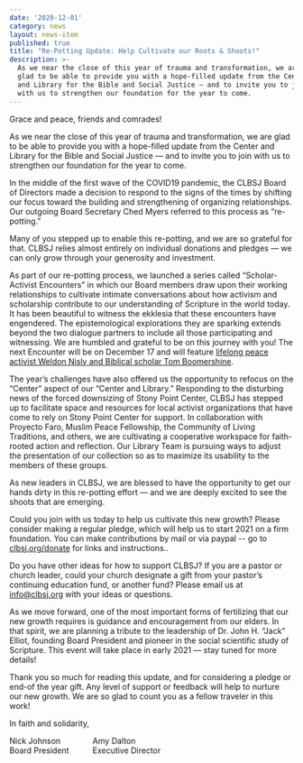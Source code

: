 ```yaml
---
date: '2020-12-01'
category: news
layout: news-item
published: true
title: "Re-Potting Update: Help Cultivate our Roots & Shoots!"
description: >-
  As we near the close of this year of trauma and transformation, we are
  glad to be able to provide you with a hope-filled update from the Center
  and Library for the Bible and Social Justice — and to invite you to join
  with us to strengthen our foundation for the year to come.
---
```

Grace and peace, friends and comrades!

As we near the close of this year of trauma and transformation, we are
glad to be able to provide you with a hope-filled update from the Center
and Library for the Bible and Social Justice — and to invite you to join
with us to strengthen our foundation for the year to come.

In the middle of the first wave of the COVID19 pandemic, the CLBSJ Board
of Directors made a decision to respond to the signs of the times by
shifting our focus toward the building and strengthening of organizing
relationships. Our outgoing Board Secretary Ched Myers referred to this
process as “re-potting.”

Many of you stepped up to enable this re-potting, and we are so
grateful for that. CLBSJ relies almost entirely on individual donations
and pledges — we can only grow through your generosity and investment.

As part of our re-potting process, we launched a series called
“Scholar-Activist Encounters” in which our Board members draw upon their
working relationships to cultivate intimate conversations about how
activism and scholarship contribute to our understanding of Scripture in
the world today. It has been beautiful to witness the ekklesia that
these encounters have engendered. The epistemological explorations they
are sparking extends beyond the two dialogue partners to include all
those participating and witnessing. We are humbled and grateful to be on
this journey with you! The next Encounter will be on December 17 and
will feature [lifelong peace activist Weldon Nisly and Biblical scholar
Tom Boomershine](https://clbsj.org/events/2020/12/17/scholar-activist-encounter-weldon-nisley-and-tom-boomershine/).

The year’s challenges have also offered us the opportunity to refocus on
the “Center” aspect of our “Center and Library.” Responding to the
disturbing news of the forced downsizing of Stony Point Center, CLBSJ
has stepped up to facilitate space and resources for local activist
organizations that have come to rely on Stony Point Center for support.
In collaboration with Proyecto Faro, Muslim Peace Fellowship, the
Community of Living Traditions, and others, we are cultivating a
cooperative workspace for faith-rooted action and reflection. Our
Library Team is pursuing ways to adjust the presentation of our
collection so as to maximize its usability to the members of these groups.

As new leaders in CLBSJ, we are blessed to have the opportunity to get
our hands dirty in this re-potting effort — and we are deeply excited to
see the shoots that are emerging.

Could you join with us today to help us cultivate this new growth?
Please consider making a regular pledge, which will help us to start
2021 on a firm foundation. You can make contributions by mail or via paypal -- go to
 [clbsj.org/donate](https://clbsj.org/donate) for links and instructions..

Do you have other ideas for how to support CLBSJ? If you are a pastor or
church leader, could your church designate a gift from your pastor’s
continuing education fund, or another fund? Please email us at
[info@clbsj.org](mailto:info@clbsj.org) with your ideas or questions.

As we move forward, one of the most important forms of fertilizing that
our new growth requires is guidance and encouragement from our elders.
In that spirit, we are planning a tribute to the leadership of Dr. John
H. “Jack” Elliot, founding Board President and pioneer in the social
scientific study of Scripture. This event will take place in early 2021
— stay tuned for more details!

Thank you so much for reading this update, and for considering a pledge
or end-of the year gift. Any level of support or feedback will help to
nurture our new growth. We are so glad to count you as a fellow traveler
in this work!

In faith and solidarity,

<div style="float:left;margin-right:3em;">
  Nick Johnson<br/>     
  Board President
</div>

<div style="float:left">
  Amy Dalton<br/>
  Executive Director
</div>           
